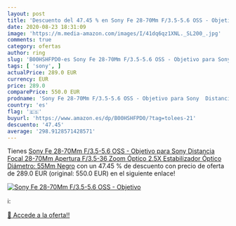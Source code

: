 ```yaml
---
layout: post
title: 'Descuento del 47.45 % en Sony Fe 28-70Mm F/3.5-5.6 OSS - Objetivo'
date: 2020-08-23 18:31:09
image: 'https://m.media-amazon.com/images/I/41dq6qz1XNL._SL200_.jpg'
comments: true
category: ofertas
author: ring
slug: 'B00HSHFPD0-es Sony Fe 28-70Mm F/3.5-5.6 OSS - Objetivo para Sony...'
tags: [ 'sony', ]
actualPrice: 289.0 EUR
currency: EUR
price: 289.0
comparePrice: 550.0 EUR
prodname: 'Sony Fe 28-70Mm F/3.5-5.6 OSS - Objetivo para Sony  Distancia Focal 28-70Mm  Apertura F/3.5-36  Zoom Óptico 2.5X Estabilizador Óptico  Diámetro: 55Mm  Negro'
country: 'es'
flag: '🇪🇸'
buyurl: 'https://www.amazon.es/dp/B00HSHFPD0/?tag=tolees-21'
descuento: '47.45'
average: '298.9128571428571'
---
```


Tienes [Sony Fe 28-70Mm F/3.5-5.6 OSS - Objetivo para Sony  Distancia Focal 28-70Mm  Apertura F/3.5-36  Zoom Óptico 2.5X Estabilizador Óptico  Diámetro: 55Mm  Negro](https://www.amazon.es/dp/B00HSHFPD0/?tag=tolees-21) con un 47.45 % de descuento con precio de oferta de 289.0 EUR (original: 550.0 EUR) en el siguiente enlace!

[![Sony Fe 28-70Mm F/3.5-5.6 OSS - Objetivo](https://m.media-amazon.com/images/I/41dq6qz1XNL._SL200_.jpg)](https://www.amazon.es/dp/B00HSHFPD0/?tag=tolees-21)

ℹ️:


[🛒 Accede a la oferta!!](https://www.amazon.es/dp/B00HSHFPD0/?tag=tolees-21)
